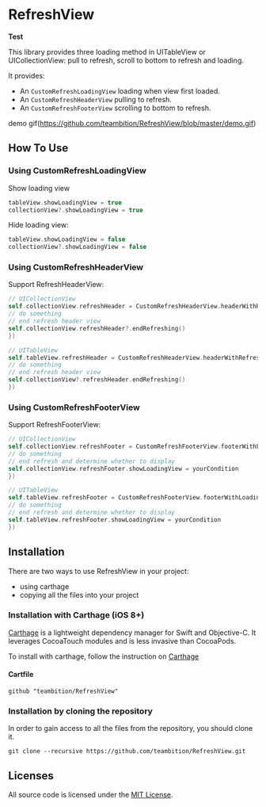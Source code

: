 RefreshView
=========

**Test**

This library provides three loading method in UITableView or UICollectionView: pull to refresh,  scroll to bottom to refresh and loading.

It provides:

- An `CustomRefreshLoadingView`  loading when view first loaded.
- An `CustomRefreshHeaderView` pulling to refresh.
- An `CustomRefreshFooterView`   scrolling to bottom to refresh.

demo gif(https://github.com/teambition/RefreshView/blob/master/demo.gif)

How To Use
----------
### Using CustomRefreshLoadingView
Show loading view
```swift
tableView.showLoadingView = true
collectionView?.showLoadingView = true
```
Hide loading view:
```swift
tableView.showLoadingView = false
collectionView?.showLoadingView = false
```
### Using CustomRefreshHeaderView
Support RefreshHeaderView:
```swift
// UICollectionView
self.collectionView.refreshHeader = CustomRefreshHeaderView.headerWithRefreshingBlock({
// do something 
// end refresh header view
self.collectionView.refreshHeader?.endRefreshing()
})

// UITableView
self.tableView.refreshHeader = CustomRefreshHeaderView.headerWithRefreshingBlock({
// do something 
// end refresh header view
self.collectionView?.refreshHeader.endRefreshing()
})
```
### Using CustomRefreshFooterView
Support RefreshFooterView:
```swift
// UICollectionView
self.collectionView.refreshFooter = CustomRefreshFooterView.footerWithLoadingText("Loading More Data", startLoading: {
// do something 
// end refresh and determine whether to display 
self.collectionView.refreshFooter.showLoadingView = yourCondition 
})

// UITableView
self.tableView.refreshFooter = CustomRefreshFooterView.footerWithLoadingText("Loading More Data", startLoading: {
// do something 
// end refresh and determine whether to display 
self.tableView.refreshFooter.showLoadingView = yourCondition 
})
```

Installation
------------

There are two ways to use RefreshView in your project:
- using carthage
- copying all the files into your project


### Installation with Carthage (iOS 8+)

[Carthage](https://github.com/Carthage/Carthage) is a lightweight dependency manager for Swift and Objective-C. It leverages CocoaTouch modules and is less invasive than CocoaPods.

To install with carthage, follow the instruction on [Carthage](https://github.com/Carthage/Carthage)

#### Cartfile
```
github "teambition/RefreshView"
```

### Installation by cloning the repository

In order to gain access to all the files from the repository, you should clone it.
```
git clone --recursive https://github.com/teambition/RefreshView.git
```

## Licenses

All source code is licensed under the [MIT License](https://github.com/teambition/RefreshView/blob/master/LICENSE).
